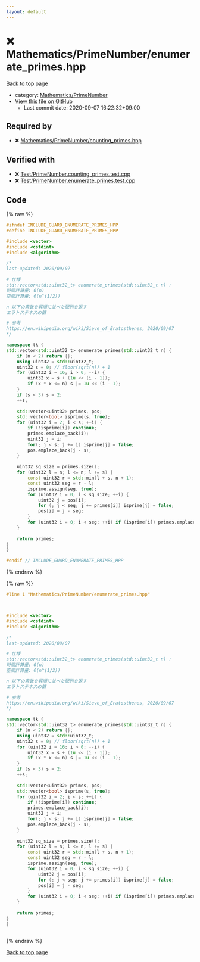 ```yaml
---
layout: default
---
```


<!-- mathjax config similar to math.stackexchange -->
<script type="text/javascript" async
  src="https://cdnjs.cloudflare.com/ajax/libs/mathjax/2.7.5/MathJax.js?config=TeX-MML-AM_CHTML">
</script>
<script type="text/x-mathjax-config">
  MathJax.Hub.Config({
    TeX: { equationNumbers: { autoNumber: "AMS" }},
    tex2jax: {
      inlineMath: [ ['$','$'] ],
      processEscapes: true
    },
    "HTML-CSS": { matchFontHeight: false },
    displayAlign: "left",
    displayIndent: "2em"
  });
</script>

<script type="text/javascript" src="https://cdnjs.cloudflare.com/ajax/libs/jquery/3.4.1/jquery.min.js"></script>
<script src="https://cdn.jsdelivr.net/npm/jquery-balloon-js@1.1.2/jquery.balloon.min.js" integrity="sha256-ZEYs9VrgAeNuPvs15E39OsyOJaIkXEEt10fzxJ20+2I=" crossorigin="anonymous"></script>
<script type="text/javascript" src="../../../assets/js/copy-button.js"></script>
<link rel="stylesheet" href="../../../assets/css/copy-button.css" />


# :x: Mathematics/PrimeNumber/enumerate_primes.hpp

<a href="../../../index.html">Back to top page</a>

* category: <a href="../../../index.html#52bd1cf97062cf16ea4e1de9a8338397">Mathematics/PrimeNumber</a>
* <a href="{{ site.github.repository_url }}/blob/master/Mathematics/PrimeNumber/enumerate_primes.hpp">View this file on GitHub</a>
    - Last commit date: 2020-09-07 16:22:32+09:00




## Required by

* :x: <a href="counting_primes.hpp.html">Mathematics/PrimeNumber/counting_primes.hpp</a>


## Verified with

* :x: <a href="../../../verify/Test/PrimeNumber.counting_primes.test.cpp.html">Test/PrimeNumber.counting_primes.test.cpp</a>
* :x: <a href="../../../verify/Test/PrimeNumber.enumerate_primes.test.cpp.html">Test/PrimeNumber.enumerate_primes.test.cpp</a>


## Code

<a id="unbundled"></a>
{% raw %}
```cpp
#ifndef INCLUDE_GUARD_ENUMERATE_PRIMES_HPP
#define INCLUDE_GUARD_ENUMERATE_PRIMES_HPP

#include <vector>
#include <cstdint>
#include <algorithm>

/*
last-updated: 2020/09/07

# 仕様
std::vector<std::uint32_t> enumerate_primes(std::uint32_t n) :
時間計算量: Θ(n)
空間計算量: Θ(n^(1/2))

n 以下の素数を昇順に並べた配列を返す
エラトステネスの篩

# 参考
https://en.wikipedia.org/wiki/Sieve_of_Eratosthenes, 2020/09/07
*/

namespace tk {
std::vector<std::uint32_t> enumerate_primes(std::uint32_t n) {
	if (n < 2) return {};
	using uint32 = std::uint32_t;
	uint32 s = 0; // floor(sqrt(n)) + 1
	for (uint32 i = 16; i > 0; --i) {
		uint32 x = s + (1u << (i - 1));
		if (x * x <= n) s |= 1u << (i - 1);
	}
	if (s < 3) s = 2;
	++s;
	
	std::vector<uint32> primes, pos;
	std::vector<bool> isprime(s, true);
	for (uint32 i = 2; i < s; ++i) {
		if (!isprime[i]) continue;
		primes.emplace_back(i);
		uint32 j = i;
		for(; j < s; j += i) isprime[j] = false;
		pos.emplace_back(j - s);
	}
	
	uint32 sq_size = primes.size();
	for (uint32 l = s; l <= n; l += s) {
		const uint32 r = std::min(l + s, n + 1);
		const uint32 seg = r - l;
		isprime.assign(seg, true);
		for (uint32 i = 0; i < sq_size; ++i) {
			uint32 j = pos[i];
			for (; j < seg; j += primes[i]) isprime[j] = false;
			pos[i] = j - seg;
		}
		for (uint32 i = 0; i < seg; ++i) if (isprime[i]) primes.emplace_back(i + l);
	}
	
	return primes;
}
}

#endif // INCLUDE_GUARD_ENUMERATE_PRIMES_HPP
```
{% endraw %}

<a id="bundled"></a>
{% raw %}
```cpp
#line 1 "Mathematics/PrimeNumber/enumerate_primes.hpp"



#include <vector>
#include <cstdint>
#include <algorithm>

/*
last-updated: 2020/09/07

# 仕様
std::vector<std::uint32_t> enumerate_primes(std::uint32_t n) :
時間計算量: Θ(n)
空間計算量: Θ(n^(1/2))

n 以下の素数を昇順に並べた配列を返す
エラトステネスの篩

# 参考
https://en.wikipedia.org/wiki/Sieve_of_Eratosthenes, 2020/09/07
*/

namespace tk {
std::vector<std::uint32_t> enumerate_primes(std::uint32_t n) {
	if (n < 2) return {};
	using uint32 = std::uint32_t;
	uint32 s = 0; // floor(sqrt(n)) + 1
	for (uint32 i = 16; i > 0; --i) {
		uint32 x = s + (1u << (i - 1));
		if (x * x <= n) s |= 1u << (i - 1);
	}
	if (s < 3) s = 2;
	++s;
	
	std::vector<uint32> primes, pos;
	std::vector<bool> isprime(s, true);
	for (uint32 i = 2; i < s; ++i) {
		if (!isprime[i]) continue;
		primes.emplace_back(i);
		uint32 j = i;
		for(; j < s; j += i) isprime[j] = false;
		pos.emplace_back(j - s);
	}
	
	uint32 sq_size = primes.size();
	for (uint32 l = s; l <= n; l += s) {
		const uint32 r = std::min(l + s, n + 1);
		const uint32 seg = r - l;
		isprime.assign(seg, true);
		for (uint32 i = 0; i < sq_size; ++i) {
			uint32 j = pos[i];
			for (; j < seg; j += primes[i]) isprime[j] = false;
			pos[i] = j - seg;
		}
		for (uint32 i = 0; i < seg; ++i) if (isprime[i]) primes.emplace_back(i + l);
	}
	
	return primes;
}
}



```
{% endraw %}

<a href="../../../index.html">Back to top page</a>

